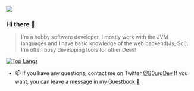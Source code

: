 ![](https://komarev.com/ghpvc/?username=B0urg&color=blue)
### Hi there 👋

> I'm a hobby software developer, I mostly work with the JVM languages and I  have basic knowledge of the web backend(Js, Sql). I'm often busy developing tools for other Devs!

[![Top Langs](https://github-readme-stats.vercel.app/api/top-langs/?username=anuraghazra&layout=compact&theme=dracula)](https://github.com/anuraghazra/github-readme-stats)
- 📫 If you have any questions, contact me on Twitter [@B0urgDev](https://twitter.com/B0urgDev)
If you want, you can leave a message in my [Guestbook 📖](https://github.com/B0urg/B0urg/discussions/1)

